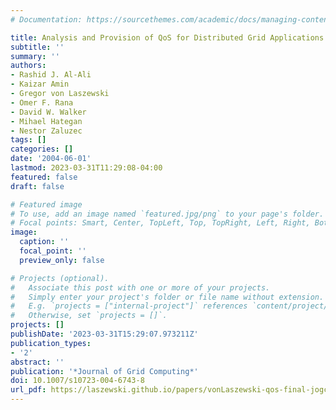 ```yaml
---
# Documentation: https://sourcethemes.com/academic/docs/managing-content/

title: Analysis and Provision of QoS for Distributed Grid Applications
subtitle: ''
summary: ''
authors:
- Rashid J. Al-Ali
- Kaizar Amin
- Gregor von Laszewski
- Omer F. Rana
- David W. Walker
- Mihael Hategan
- Nestor Zaluzec
tags: []
categories: []
date: '2004-06-01'
lastmod: 2023-03-31T11:29:08-04:00
featured: false
draft: false

# Featured image
# To use, add an image named `featured.jpg/png` to your page's folder.
# Focal points: Smart, Center, TopLeft, Top, TopRight, Left, Right, BottomLeft, Bottom, BottomRight.
image:
  caption: ''
  focal_point: ''
  preview_only: false

# Projects (optional).
#   Associate this post with one or more of your projects.
#   Simply enter your project's folder or file name without extension.
#   E.g. `projects = ["internal-project"]` references `content/project/deep-learning/index.md`.
#   Otherwise, set `projects = []`.
projects: []
publishDate: '2023-03-31T15:29:07.973211Z'
publication_types:
- '2'
abstract: ''
publication: '*Journal of Grid Computing*'
doi: 10.1007/s10723-004-6743-8
url_pdf: https://laszewski.github.io/papers/vonLaszewski-qos-final-jogc.pdf
---
```


